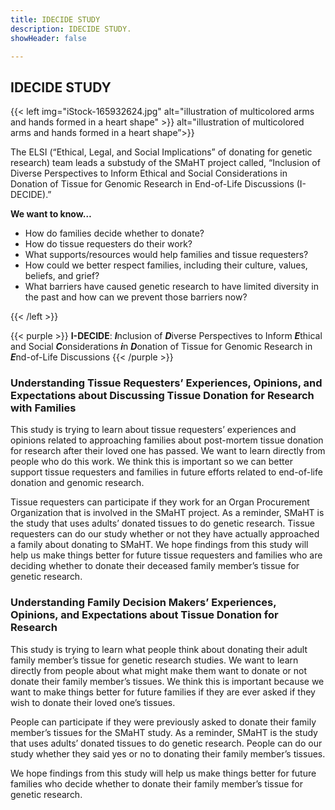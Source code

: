 ```yaml
---
title: IDECIDE STUDY
description: IDECIDE STUDY.
showHeader: false

---
```


## IDECIDE STUDY

{{< left img="iStock-165932624.jpg" alt="illustration of multicolored arms and hands formed in a heart shape" >}} alt="illustration of multicolored arms and hands formed in a heart shape”>}}

The ELSI (“Ethical, Legal, and Social Implications” of donating for genetic research) team leads a substudy of the SMaHT project called, “Inclusion of Diverse Perspectives to Inform Ethical and Social Considerations in Donation of Tissue for Genomic Research in End-of-Life Discussions (I-DECIDE).”

**We want to know…**

* How do families decide whether to donate?
* How do tissue requesters do their work?
* What supports/resources would help families and tissue requesters?
* How could we better respect families, including their culture, values, beliefs, and grief?
* What barriers have caused genetic research to have limited diversity in the past and how can we prevent those barriers now?

{{< /left >}}

{{< purple >}}
**I-DECIDE**: ***I***nclusion of ***D***iverse Perspectives to Inform ***E***thical and Social ***C***onsiderations ***i***n ***D***onation of Tissue for Genomic Research in ***E***nd-of-Life Discussions
{{< /purple >}}

### Understanding Tissue Requesters’ Experiences, Opinions, and Expectations about Discussing Tissue Donation for Research with Families

This study is trying to learn about tissue requesters’ experiences and opinions related to approaching families about post-mortem tissue donation for research after their loved one has passed. We want to learn directly from people who do this work. We think this is important so we can better support tissue requesters and families in future efforts related to end-of-life donation and genomic research.

Tissue requesters can participate if they work for an Organ Procurement Organization that is involved in the SMaHT project. As a reminder, SMaHT is the study that uses adults’ donated tissues to do genetic research. Tissue requesters can do our study whether or not they have actually approached a family about donating to SMaHT.
We hope findings from this study will help us make things better for future tissue requesters and families who are deciding whether to donate their deceased family member’s tissue for genetic research.

### Understanding Family Decision Makers’ Experiences, Opinions, and Expectations about Tissue Donation for Research

This study is trying to learn what people think about donating their adult family member’s tissue for genetic research studies. We want to learn directly from people about what might make them want to donate or not donate their family member’s tissues. We think this is important because we want to make things better for future families if they are ever asked if they wish to donate their loved one’s tissues.

People can participate if they were previously asked to donate their family member’s tissues for the SMaHT study. As a reminder, SMaHT is the study that uses adults’ donated tissues to do genetic research. People can do our study whether they said yes or no to donating their family member’s tissues.

We hope findings from this study will help us make things better for future families who decide whether to donate their family member’s tissue for genetic research.
